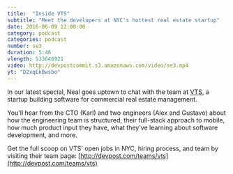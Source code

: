```yaml
---
title:  "Inside VTS"
subtitle: "Meet the developers at NYC's hottest real estate startup"
date: 2016-06-09 12:00:00
category: podcast
categories: podcast
number: se3
duration: 5:46
vlength: 533646921
video: http://devpostcommit.s3.amazonaws.com/video/se3.mp4
yt: "D2xqEkBwsbo"
---
```


In our latest special, Neal goes uptown to chat with the team at [VTS](http://vts.com), a startup building software for commercial real estate management.

You'll hear from the CTO (Karl) and two engineers (Alex and Gustavo) about how the engineering team is structured, their full-stack approach to mobile, how much product input they have, what they've learning about software development, and more.

Get the full scoop on VTS' open jobs in NYC, hiring process, and team by visiting their team page: [http://devpost.com/teams/vts](http://devpost.com/teams/vts)
